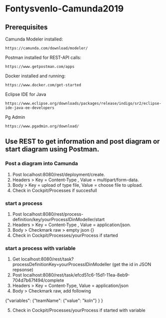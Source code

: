 # Fontysvenlo-Camunda2019

## Prerequisites

Camunda Modeler installed:

    https://camunda.com/download/modeler/

Postman installed for REST-API calls:

    https://www.getpostman.com/apps

Docker installed and running:

    https://www.docker.com/get-started

Eclipse IDE for Java
	
	https://www.eclipse.org/downloads/packages/release/indigo/sr2/eclipse-ide-java-ee-developers

Pg Admin

	https://www.pgadmin.org/download/

## Use REST to get information and post diagram or start diagram using Postman.

### Post a diagram into Camunda

1. Post localhost:8080/rest/deployment/create.
2. Headers > Key = Content-Type , Value = multipart/form-data.
3. Body > Key = upload of type file, Value = choose file to upload.
4. Check in Cockpit/Processes if succesfull

### start a process

1. Post localhost:8080/rest/process-definition/key/yourProcessIDinModeller/start
2. Headers > Key = Content-Type , Value = application/json.
3. Body > Checkmark raw > empty json {}
4. Check in Cockpit/Processes/yourProcess if started

### start a process with variable

1. Get localhost:8080/rest/task?processDefinitionKey=yourProcessIDinModeller (get the id in JSON repsonse)
2. Post localhost:8080/rest/task/efcd51c6-15d1-11ea-8eb9-704d7b67f494/complete
3. Headers > Key = Content-Type, Value = application/json
4. Body > Checkmark raw, add following

{"variables":
    {"teamName": {"value": "koln"}
    }
}

5. Check in Cockpit/Processes/yourProcess if started with variable
